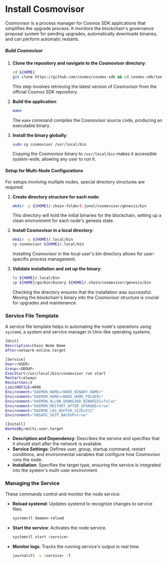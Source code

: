 # Install Cosmovisor

Cosmovisor is a process manager for Cosmos SDK applications that simplifies the upgrade process. It monitors the blockchain's governance proposal system for pending upgrades, automatically downloads binaries, and can perform automatic restarts.

##### Build Cosmovisor

1. **Clone the repository and navigate to the Cosmovisor directory**:
   ```bash
   cd ${HOME}
   git clone https://github.com/cosmos/cosmos-sdk && cd cosmos-sdk/tools/cosmovisor/
   ```

   This step involves retrieving the latest version of Cosmovisor from the official Cosmos SDK repository.

2. **Build the application**:
   ```bash
   make
   ```

   The `make` command compiles the Cosmovisor source code, producing an executable binary.

3. **Install the binary globally**:
   ```bash
   sudo cp cosmovisor /usr/local/bin
   ```

   Copying the Cosmovisor binary to `/usr/local/bin` makes it accessible system-wide, allowing any user to run it.

#### Setup for Multi-Node Configurations

For setups involving multiple nodes, special directory structures are required:

1. **Create directory structure for each node**:
   ```bash
   mkdir -p ${HOME}/.chain-folder(.juno)/cosmovisor/genesis/bin
   ```

   This directory will hold the initial binaries for the blockchain, setting up a clean environment for each node's genesis state.

2. **Install Cosmovisor in a local directory**:
   ```bash
   mkdir -p ${HOME}/.local/bin
   cp cosmovisor ${HOME}/.local/bin
   ```

   Installing Cosmovisor in the local user's bin directory allows for user-specific process management.

3. **Validate installation and set up the binary**:
   ```bash
   ls ${HOME}/.local/bin
   cp ${HOME}/go/bin/binary ${HOME}/.chain/cosmovisor/genesis/bin
   ```

   Checking the directory ensures that the installation was successful. Moving the blockchain's binary into the Cosmovisor structure is crucial for upgrades and maintenance.

### Service File Template

A service file template helps in automating the node's operations using `systemd`, a system and service manager in Unix-like operating systems.

```bash
[Unit]
Description=Chain Node Name
After=network-online.target

[Service]
User=<USER>
Group=<GROUP>
ExecStart=/usr/local/bin/cosmovisor run start
Restart=always
RestartSec=3
LimitNOFILE=4096
Environment="DAEMON_NAME=<NODE_BINARY_NAME>"
Environment="DAEMON_HOME=<NODE_HOME_FOLDER>"
Environment="DAEMON_ALLOW_DOWNLOAD_BINARIES=false"
Environment="DAEMON_RESTART_AFTER_UPGRADE=true"
Environment="DAEMON_LOG_BUFFER_SIZE=512"
Environment="UNSAFE_SKIP_BACKUP=true"

[Install]
WantedBy=multi-user.target
```

- **Description and Dependency**: Describes the service and specifies that it should start after the network is available.
- **Service Settings**: Defines user, group, startup command, restart conditions, and environmental variables that configure how Cosmovisor runs the node.
- **Installation**: Specifies the target type, ensuring the service is integrated into the system's multi-user environment.

### Managing the Service

These commands control and monitor the node service:

- **Reload systemd**: Updates systemd to recognize changes to service files.
  ```bash
  systemctl daemon-reload
  ```
- **Start the service**: Activates the node service.
  ```bash
  systemctl start <service>
  ```
- **Monitor logs**: Tracks the running service's output in real time.
  ```bash
  journalctl -u <service> -f
  ```
